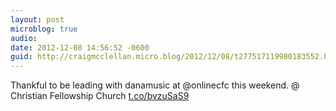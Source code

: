 ```yaml
---
layout: post
microblog: true
audio: 
date: 2012-12-08 14:56:52 -0600
guid: http://craigmcclellan.micro.blog/2012/12/08/t277517119980183552.html
---
```

Thankful to be leading with danamusic at @onlinecfc this weekend. @ Christian Fellowship Church [t.co/bvzuSaS9](http://t.co/bvzuSaS9)
